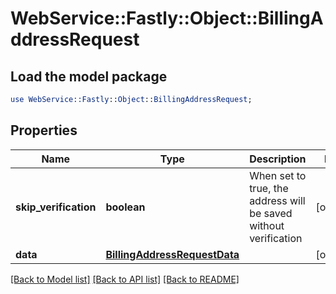 # WebService::Fastly::Object::BillingAddressRequest

## Load the model package
```perl
use WebService::Fastly::Object::BillingAddressRequest;
```

## Properties
Name | Type | Description | Notes
------------ | ------------- | ------------- | -------------
**skip_verification** | **boolean** | When set to true, the address will be saved without verification | [optional] 
**data** | [**BillingAddressRequestData**](BillingAddressRequestData.md) |  | [optional] 

[[Back to Model list]](../README.md#documentation-for-models) [[Back to API list]](../README.md#documentation-for-api-endpoints) [[Back to README]](../README.md)


